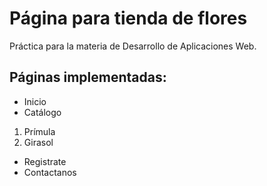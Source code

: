 # Página para tienda de flores
Práctica para la materia de Desarrollo de Aplicaciones Web.
## Páginas implementadas:
- Inicio
- Catálogo  
1. Prímula
2. Girasol  
- Registrate
- Contactanos
